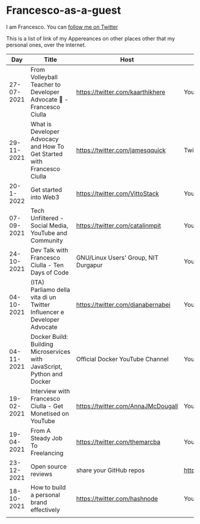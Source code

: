 # Francesco-as-a-guest

I am Francesco. You can [follow me on Twitter](https://twitter.com/FrancescoCiull4)

This is a list of link of my Appereances on other places other that my personal ones, over the internet.

| Day           | Title | Host | Platform | Link |
| ------------- | ------------- |------------- |------------- |------------ |
|27-07-2021|From Volleyball Teacher to Developer Advocate 🥑 -Francesco Ciulla|https://twitter.com/kaarthikhere|YouTube|https://youtu.be/MXWEzndS3hc|
|29-11-2021|What is Developer Advocacy and How To Get Started with Francesco Ciulla|https://twitter.com/jamesqquick|Twitch/YouTube|https://youtu.be/rrR-TSu-m3M|
|20-1-2022|Get started into Web3|https://twitter.com/VittoStack|YouTube(Twitter Space)|https://youtu.be/zsA7ZR8SB4M|
|07-09-2021|Tech Unfiltered - Social Media, YouTube and Community|https://twitter.com/catalinmpit|YouTube|https://youtu.be/KeJ7MlwwVK4|
|24-10-2021|Dev Talk with Francesco Ciulla - Ten Days of Code|GNU/Linux Users' Group, NIT Durgapur|YouTube|https://youtu.be/gq0j48w2Ra8|
|04-10-2021|(ITA) Parliamo della vita di un Twitter Influencer e Developer Advocate| https://twitter.com/dianabernabei | YouTube (Twitch recap)|https://youtu.be/bbCVz2i06S0|
|04-11-2021|Docker Build: Building Microservices with JavaScript, Python and Docker|Official Docker YouTube Channel|YouTube|https://youtu.be/QFl0EFGr5e4|
|19-02-2021|Interview with Francesco Ciulla - Get Monetised on YouTube|https://twitter.com/AnnaJMcDougall|YouTube|https://youtu.be/Bp7Dp_uru7g|
|19-04-2021|From A Steady Job To Freelancing|https://twitter.com/themarcba|YouTube|https://youtu.be/B78yL-g8hfI|
|23-12-2021|Open source reviews | share your GitHub repos|https://twitter.com/eddiejaoude|YouTube|https://youtu.be/wQvlaYc5nl8|
|18-10-2021|How to build a personal brand effectively|https://twitter.com/hashnode|YouTube|https://youtu.be/IYE4u7irvhM|
||||||
